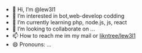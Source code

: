 - 👋 Hi, I’m @lew3l1
- 👀 I’m interested in bot,web-develop codding
- 🌱 I’m currently learning php, node.js, js, react
- 💞️ I’m looking to collaborate on ...
- 📫 How to reach me im my mail or [likntree/lew3l1](https://linktr.ee/lew3l1)
- 😄 Pronouns: ...

<!---
lew3l1/lew3l1 is a ✨ special ✨ repository because its `README.md` (this file) appears on your GitHub profile.
You can click the Preview link to take a look at your changes.
--->
